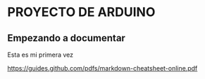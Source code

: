# PROYECTO DE ARDUINO
## Empezando a documentar
Esta es mi primera vez


https://guides.github.com/pdfs/markdown-cheatsheet-online.pdf
